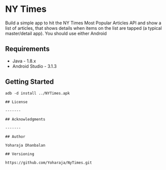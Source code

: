 # NY Times

Build a simple app to hit the NY Times Most Popular Articles API and show a list of articles,
that shows details when items on the list are tapped (a typical master/detail app). You
should use either Android

## Requirements
- Java - 1.8.x
- Android Studio - 3.1.3

## Getting Started
```
adb -d install ../NYTimes.apk

## License

-------

## Acknowledgments

-------

## Author

Yoharaja Dhanbalan

## Versioning

https://github.com/Yoharaja/NyTimes.git